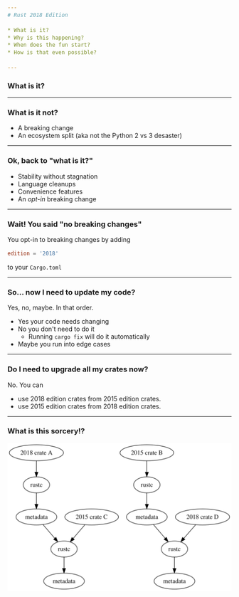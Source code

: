 ```yaml
---
# Rust 2018 Edition

* What is it?
* Why is this happening?
* When does the fun start?
* How is that even possible?

---
```

### What is it?

---
### What is it **not**?

* A breaking change
* An ecosystem split (aka not the Python 2 vs 3 desaster)

---
### Ok, back to "what is it?"

* Stability without stagnation
* Language cleanups
* Convenience features
* An *opt-in* breaking change

---
### Wait! You said "no breaking changes"

You opt-in to breaking changes by adding

```toml
edition = '2018'
```

to your `Cargo.toml`

---
### So... now I need to update my code?

Yes, no, maybe. In that order.

* Yes your code needs changing
* No you don't need to do it
    * Running `cargo fix` will do it automatically
* Maybe you run into edge cases

---
### Do I need to upgrade all my crates now?

No. You can

* use 2018 edition crates from 2015 edition crates.
* use 2015 edition crates from 2018 edition crates.

---
### What is this sorcery!?

![sorcery.svg](sorcery.svg)
